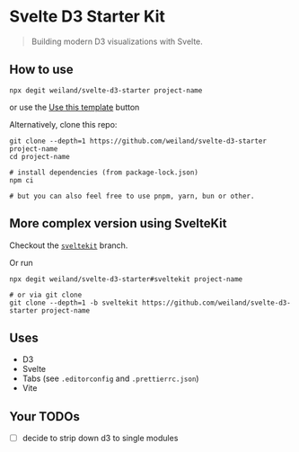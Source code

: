 # Svelte D3 Starter Kit

> Building modern D3 visualizations with Svelte.

## How to use

```command
npx degit weiland/svelte-d3-starter project-name
```

or use the [Use this template](https://github.com/new?template_name=svelte-d3-starter&template_owner=weiland) button

Alternatively, clone this repo:

```command
git clone --depth=1 https://github.com/weiland/svelte-d3-starter project-name
cd project-name

# install dependencies (from package-lock.json)
npm ci

# but you can also feel free to use pnpm, yarn, bun or other.
```

## More complex version using SvelteKit

Checkout the
[`sveltekit`](https://github.com/weiland/svelte-d3-starter/tree/sveltekit) branch.

Or run

```command
npx degit weiland/svelte-d3-starter#sveltekit project-name

# or via git clone
git clone --depth=1 -b sveltekit https://github.com/weiland/svelte-d3-starter project-name
```

## Uses

- D3
- Svelte
- Tabs (see `.editorconfig` and `.prettierrc.json`)
- Vite

## Your TODOs

- [ ] decide to strip down d3 to single modules
